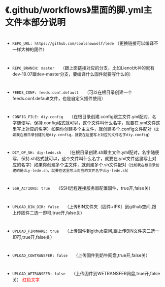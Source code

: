 # 《.github/workflows》里面的脚.yml主文件本部分说明
#
- `REPO_URL: https://github.com/coolsnowwolf/lede` （更换链接可以编译不一样大神的固件）
#
- `REPO_BRANCH: master`&nbsp;&nbsp;&nbsp;&nbsp;&nbsp;（跟上面链接对应的分支，比如Lienol大神的就有dev-19.07跟dev-master分支，要编译什么固件就要写什么的）
#
- `FEEDS_CONF: feeds.conf.default`&nbsp;&nbsp;&nbsp;&nbsp;&nbsp;（可以在根目录创建一个feeds.conf.default文件，也是自定义插件使用）
#
- `CONFIG_FILE: diy.config`&nbsp;&nbsp;&nbsp;&nbsp;&nbsp;（在根目录创建.config跟主文件.yml配对，名字随便写，保持.config格式就可以，这个文件叫什么名字，就要在.yml文件这里写上对应的名字）如果你创建多个主文件，就创建多个.config文件配对`（比如我在根目录创建的是diy.config，就要在这里写上对应的文件名字diy.config）`
#
- `DIY_OP_SH: diy-lede.sh`&nbsp;&nbsp;&nbsp;&nbsp;&nbsp;（在根目录创建.sh跟主文件.yml配对，名字随便写，保持.sh格式就可以，这个文件叫什么名字，就要在.yml文件这里写上对应的名字）如果你创建多个主文件，就创建多个.sh文件配对`（比如我在根目录创建的是diy-lede.sh，就要在这里写上对应的文件名字diy-lede.sh）`
#
- `SSH_ACTIONS: true`&nbsp;&nbsp;&nbsp;&nbsp;&nbsp;（SSH远程连接服务器配置固件，true开,false关）
#
- `UPLOAD_BIN_DIR: false`&nbsp;&nbsp;&nbsp;&nbsp;&nbsp;（上传BIN文件夹（固件+IPK）到github空间,跟上传固件二选一即可,true开,false关）
#
- `UPLOAD_FIRMWARE: true`&nbsp;&nbsp;&nbsp;&nbsp;&nbsp;（上传固件到github空间,跟上传BIN文件夹二选一即可,true开,false关）
#
- `UPLOAD_COWTRANSFER: false`&nbsp;&nbsp;&nbsp;&nbsp;&nbsp;（上传固件到奶牛网盘,true开,false关）
#
- `UPLOAD_WETRANSFER: false`&nbsp;&nbsp;&nbsp;&nbsp;&nbsp;（上传固件到WETRANSFER网盘,true开,false关）
<font color=red>红色文字</font>
